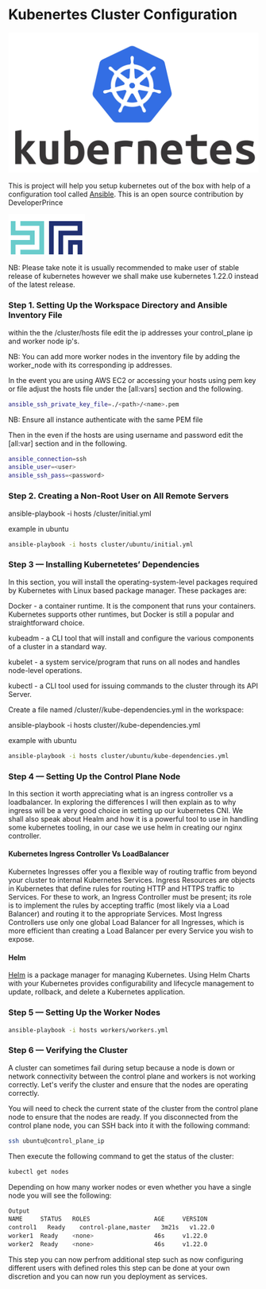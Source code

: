 # Kubenertes Cluster Configuration

![Kubernetes](kubernetes-logo.jpg)

This is project will help you setup kubernetes out of the box with help of a configuration tool called [Ansible](https://docs.ansible.com/ansible/latest/installation_guide/intro_installation.html). This is an open source contribution by DeveloperPrince

![DeveloperPrince](logo.png)

NB: Please take note it is usually recommended to make user of stable release of kubernetes however we shall make use kubernetes 1.22.0 instead of the latest release.

### Step 1. Setting Up the Workspace Directory and Ansible Inventory File

within the the /cluster/hosts file edit the ip addresses your control_plane ip and worker node ip's.

NB: You can add more worker nodes in the inventory file by adding the worker_node with its corresponding ip addresses.

In the event you are using AWS EC2 or accessing your hosts using pem key or file adjust the hosts file under the [all:vars] section and the following.

```bash
ansible_ssh_private_key_file=./<path>/<name>.pem
```

NB: Ensure all instance authenticate with the same PEM file

Then in the even if the hosts are using username and password edit the [all:var] section and in the following.

```bash
ansible_connection=ssh
ansible_user=<user>
ansible_ssh_pass=<password>
```

### Step 2. Creating a Non-Root User on All Remote Servers

ansible-playbook -i hosts /cluster/initial.yml

example in ubuntu
```bash
ansible-playbook -i hosts cluster/ubuntu/initial.yml
```

### Step 3 — Installing Kubernetetes’ Dependencies

In this section, you will install the operating-system-level packages required by Kubernetes with Linux based package manager. These packages are:

Docker - a container runtime. It is the component that runs your containers. Kubernetes supports other runtimes, but Docker is still a popular and straightforward choice.

kubeadm - a CLI tool that will install and configure the various components of a cluster in a standard way.

kubelet - a system service/program that runs on all nodes and handles node-level operations.

kubectl - a CLI tool used for issuing commands to the cluster through its API Server.

Create a file named /cluster/<dist-name>/kube-dependencies.yml in the workspace:

ansible-playbook -i hosts cluster/<dist-name>/kube-dependencies.yml

example with ubuntu
```bash
ansible-playbook -i hosts cluster/ubuntu/kube-dependencies.yml
```

### Step 4 — Setting Up the Control Plane Node

In this section it worth appreciating what is an ingress controller vs a loadbalancer. In exploring the differences I will then explain as to why ingress will be a very good choice in setting up our kubernetes CNI. We shall also speak about Healm and how it is a powerful tool to use in handling some kubernetes tooling, in our case we use helm in creating our nginx controller.

#### Kubernetes Ingress Controller Vs LoadBalancer

Kubernetes Ingresses offer you a flexible way of routing traffic from beyond your cluster to internal Kubernetes Services. Ingress Resources are objects in Kubernetes that define rules for routing HTTP and HTTPS traffic to Services. For these to work, an Ingress Controller must be present; its role is to implement the rules by accepting traffic (most likely via a Load Balancer) and routing it to the appropriate Services. Most Ingress Controllers use only one global Load Balancer for all Ingresses, which is more efficient than creating a Load Balancer per every Service you wish to expose.


#### Helm

[Helm](https://helm.sh/docs/intro/install/) is a package manager for managing Kubernetes. Using Helm Charts with your Kubernetes provides configurability and lifecycle management to update, rollback, and delete a Kubernetes application.

### Step 5 — Setting Up the Worker Nodes

```bash
ansible-playbook -i hosts workers/workers.yml
```

### Step 6 — Verifying the Cluster

A cluster can sometimes fail during setup because a node is down or network connectivity between the control plane and workers is not working correctly. Let's verify the cluster and ensure that the nodes are operating correctly.

You will need to check the current state of the cluster from the control plane node to ensure that the nodes are ready. If you disconnected from the control plane node, you can SSH back into it with the following command:

```bash
ssh ubuntu@control_plane_ip
```

Then execute the following command to get the status of the cluster:

```bash
kubectl get nodes
```

Depending on how many worker nodes or even whether you have a single node you will see the following:

```bash
Output
NAME     STATUS   ROLES                  AGE     VERSION
control1   Ready    control-plane,master   3m21s   v1.22.0
worker1  Ready    <none>                 46s     v1.22.0
worker2  Ready    <none>                 46s     v1.22.0
```

This step you can now perfrom additional step such as now configuring different users with defined roles this step can be done at your own discretion and you can now run you deployment as services.




